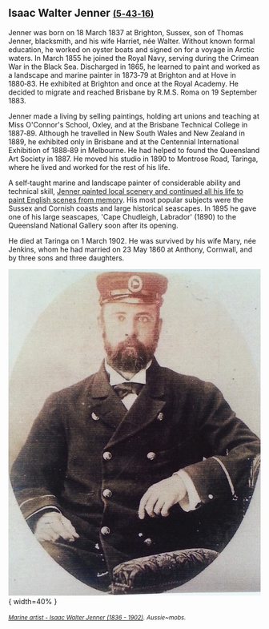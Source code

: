 
## Isaac Walter Jenner <small>[(5‑43‑16)](https://brisbane.discovereverafter.com/profile/31751308 "Go to Memorial Information" )</small>

<!-- TODO  Walter Isaac Jenner in Extraordinary Stories -->

Jenner was born on 18 March 1837 at Brighton, Sussex, son of Thomas Jenner, blacksmith, and his wife Harriet, née Walter. Without known formal education, he worked on oyster boats and signed on for a voyage in Arctic waters. In March 1855 he joined the Royal Navy, serving during the Crimean War in the Black Sea. Discharged in 1865, he learned to paint and worked as a landscape and marine painter in 1873‑79 at Brighton and at Hove in 1880‑83. He exhibited at Brighton and once at the Royal Academy. He decided to migrate and reached Brisbane by R.M.S. Roma on 19 September 1883.

Jenner made a living by selling paintings, holding art unions and teaching at Miss O'Connor's School, Oxley, and at the Brisbane Technical College in 1887‑89. Although he travelled in New South Wales and New Zealand in 1889, he exhibited only in Brisbane and at the Centennial International Exhibition of 1888‑89 in Melbourne. He had helped to found the Queensland Art Society in 1887. He moved his studio in 1890 to Montrose Road, Taringa, where he lived and worked for the rest of his life.

A self‑taught marine and landscape painter of considerable ability and technical skill, [Jenner painted local scenery and continued all his life to paint English scenes from memory](https://collection.qagoma.qld.gov.au/creators/jenner-isaac-walter). His most popular subjects were the Sussex and Cornish coasts and large historical seascapes. In 1895 he gave one of his large seascapes, 'Cape Chudleigh, Labrador' (1890) to the Queensland National Gallery soon after its opening.

He died at Taringa on 1 March 1902. He was survived by his wife Mary, née Jenkins, whom he had married on 23 May 1860 at Anthony, Cornwall, and by three sons and three daughters.


![Marine artist - Isaac Walter Jenner (1836 - 1902)](../assets/isaac-walter-jenner-marine-artist.jpg){ width=40% }

*<small>[Marine artist - Isaac Walter Jenner (1836 - 1902)](https://www.flickr.com/photos/hwmobs/24099076204/in/photolist-kkpHXP-khd4co-khb8iH-khbbhi-khcYKs-khaDfk-baDQKF-baD5JF-khaART-khd1Ku-khayuP-kkpnLZ-baDu2X-baDRpk-aTc7yZ-DF4G8V-CHy4KS-b9t9ft-RovtrX-CHEVka-271vxfL-kzKg7S-CGVjTN-2kU37nf-RjMAkL-oxDp7D-kzHcNR-aZ89Vk-kzKe17-kkskCo-aTbPoM-onUteY-Qh2j5i-kh8SU6-kzHdiP-qASfYq-2bby845). Aussie~mobs.</small>*

<!-- Kym Hyson suggests this story was contributed by Frances Pavlu. This is in The Artists walk which has no such attribution. Relates to discussion about attribution of prior work.   -->
